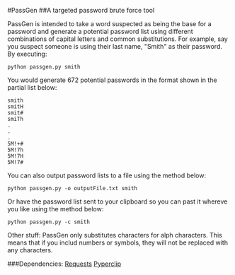 #PassGen
##A targeted password brute force tool

PassGen is intended to take a word suspected as being the base for a password and generate a potential password list using different combinations of capital letters and common substitutions.  For example, say you suspect someone is using their last name, "Smith" as their password.  By executing:
```
python passgen.py smith
```
You would generate 672 potential passwords in the format shown in the partial list below:
```
smith
smitH
smit#
smiTh
.
.
.
5M!+#
5M!7h
5M!7H
5M!7#
```
You can also output password lists to a file using the method below:

```
python passgen.py -o outputFile.txt smith
```
Or have the password list sent to your clipboard so you can past it whereve you like using the method below:
```
python passgen.py -c smith
```
Other stuff:
PassGen only substitutes characters for alph characters.  This means that if you includ numbers or symbols, they will not be replaced with any characters.

###Dependencies:
[Requests](http://docs.python-requests.org/en/latest/user/install/#install)
[Pyperclip](http://coffeeghost.net/2010/10/09/pyperclip-a-cross-platform-clipboard-module-for-python/)



